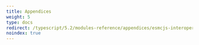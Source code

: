 ```yaml
---
title: Appendices
weight: 5
type: docs
redirect: /typescript/5.2/modules-reference/appendices/esmcjs-interoperability
noindex: true
---
```

